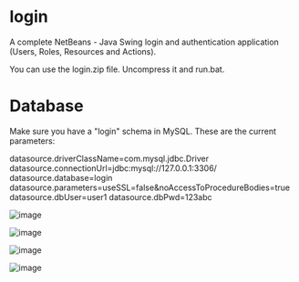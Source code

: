 # login
A complete NetBeans - Java Swing login and authentication application (Users, Roles, Resources and Actions).

You can use the login.zip file. Uncompress it and run.bat. 

# Database

Make sure you have a "login" schema in MySQL. These are the current parameters:

datasource.driverClassName=com.mysql.jdbc.Driver
datasource.connectionUrl=jdbc:mysql://127.0.0.1:3306/
datasource.database=login
datasource.parameters=useSSL=false&noAccessToProcedureBodies=true
datasource.dbUser=user1
datasource.dbPwd=123abc

![image](https://user-images.githubusercontent.com/19244193/125213578-c0024e80-e280-11eb-9ab5-f83e10926f7c.png)

![image](https://user-images.githubusercontent.com/19244193/125213721-841bb900-e281-11eb-984d-4898de3bad5d.png)

![image](https://user-images.githubusercontent.com/19244193/125983607-be08fc62-42ec-411a-b296-33b94dc68425.png)

![image](https://user-images.githubusercontent.com/19244193/125983669-4e94f1b3-76d8-4f7b-b245-2cf800ea48f5.png)


